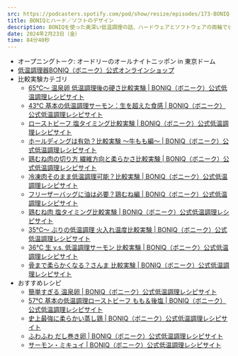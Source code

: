 ```yaml
---
src: https://podcasters.spotify.com/pod/show/resize/episodes/173-BONIQ-e2g2tkt
title: BONIQとハード／ソフトのデザイン
description: BONIQを使った奥深い低温調理の話、ハードウェアとソフトウェアの両輪でビジネスを考える重要性などについて話ました。
date: 2024年2月23日（金）
time: 84分40秒
---
```


- オープニングトーク: オードリーのオールナイトニッポン in 東京ドーム
- [低温調理器BONIQ（ボニーク）公式オンラインショップ](https://boniq.store/)
- 比較実験カテゴリ
  - [65℃〜 温泉卵 低温調理後の硬さ比較実験 | BONIQ（ボニーク）公式低温調理レシピサイト](https://boniq.jp/recipe/?post_type=recipe&p=38999)
  - [43℃ 基本の低温調理サーモン：生を超えた食感 | BONIQ（ボニーク）公式低温調理レシピサイト](https://boniq.jp/recipe/?post_type=recipe&p=36170)
  - [ローストビーフ 塩タイミング比較実験 | BONIQ（ボニーク）公式低温調理レシピサイト](https://boniq.jp/recipe/?post_type=recipe&p=4485)
  - [ホールディングは有効？比較実験 ～牛もも編～ | BONIQ（ボニーク）公式低温調理レシピサイト](https://boniq.jp/recipe/?post_type=recipe&p=23262)
  - [鶏むね肉の切り方 繊維方向と柔らかさ比較実験 | BONIQ（ボニーク）公式低温調理レシピサイト](https://boniq.jp/recipe/?post_type=recipe&p=30385)
  - [冷凍肉そのまま低温調理可能？比較実験 | BONIQ（ボニーク）公式低温調理レシピサイト](https://boniq.jp/recipe/?post_type=recipe&p=20342)
  - [フリーザーバッグに油は必要？鶏むね編 | BONIQ（ボニーク）公式低温調理レシピサイト](https://boniq.jp/recipe/?post_type=recipe&p=4692)
  - [鶏むね肉 塩タイミング比較実験 | BONIQ（ボニーク）公式低温調理レシピサイト](https://boniq.jp/recipe/?post_type=recipe&p=4045)
  - [35℃～ ぶりの低温調理 火入れ温度比較実験 | BONIQ（ボニーク）公式低温調理レシピサイト](https://boniq.jp/recipe/?post_type=recipe&p=27816)
  - [36℃ 生 v.s. 低温調理サーモン 比較実験 | BONIQ（ボニーク）公式低温調理レシピサイト](https://boniq.jp/recipe/?post_type=recipe&p=15225)
  - [骨まで柔らかくなる？さんま 比較実験 | BONIQ（ボニーク）公式低温調理レシピサイト](https://boniq.jp/recipe/?post_type=recipe&p=15927)
- おすすめレシピ
  - [簡単すぎる 温泉卵 | BONIQ（ボニーク）公式低温調理レシピサイト](https://boniq.jp/recipe/?post_type=recipe&p=400)
  - [57℃ 基本の低温調理ローストビーフ もも＆後塩 | BONIQ（ボニーク）公式低温調理レシピサイト](https://boniq.jp/recipe/?post_type=recipe&p=35659)
  - [史上最強に柔らかい蒸し鶏 | BONIQ（ボニーク）公式低温調理レシピサイト](https://boniq.jp/recipe/?post_type=recipe&p=4212)
  - [ふわふわ だし巻き卵 | BONIQ（ボニーク）公式低温調理レシピサイト](https://boniq.jp/recipe/?post_type=recipe&p=416)
  - [サーモン・ミキュイ | BONIQ（ボニーク）公式低温調理レシピサイト](https://boniq.jp/recipe/?post_type=recipe&p=372)
